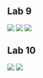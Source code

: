 ## Lab 9

![](https://github.com/NastyRu/DevOps_labs/blob/lab9/k8s/1.png)
![](https://github.com/NastyRu/DevOps_labs/blob/lab9/k8s/2.png)
![](https://github.com/NastyRu/DevOps_labs/blob/lab9/k8s/3.png)

## Lab 10

![](https://github.com/NastyRu/DevOps_labs/blob/lab10/k8s/4.png)
![](https://github.com/NastyRu/DevOps_labs/blob/lab10/k8s/5.png)
